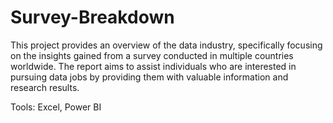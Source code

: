 # Survey-Breakdown
This project provides an overview of the data industry, specifically focusing on the insights gained from a survey conducted in multiple countries worldwide. The report aims to assist individuals who are interested in pursuing data jobs by providing them with valuable information and research results.

Tools: Excel, Power BI
